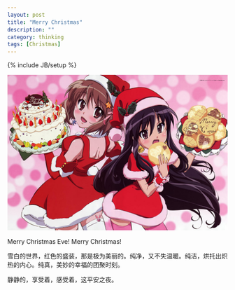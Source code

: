 ```yaml
---
layout: post
title: "Merry Christmas"
description: ""
category: thinking
tags: [Christmas]
---
```

{% include JB/setup %}

![image](/media/pic/shana.jpg)

Merry Christmas Eve!
Merry Christmas!

雪白的世界，红色的盛装，那是极为美丽的。纯净，又不失温暖。纯洁，烘托出炽热的内心。纯真，美妙的幸福的团聚时刻。

静静的，享受着，感受着，这平安之夜。